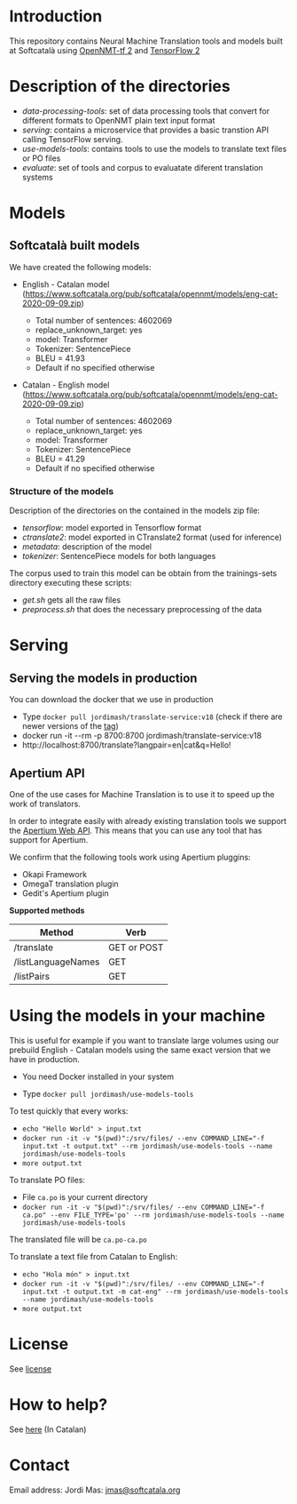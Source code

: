 # Introduction

This repository contains Neural Machine Translation tools and models built at Softcatalà using [OpenNMT-tf 2](https://github.com/OpenNMT/OpenNMT-tf) and [TensorFlow 2](https://www.tensorflow.org/)

# Description of the directories

* *data-processing-tools*: set of data processing tools that convert for different formats to OpenNMT plain text input format
* *serving*: contains a microservice that provides a basic transtion API calling TensorFlow serving.
* *use-models-tools*: contains tools to use the models to translate text files or PO files
* *evaluate*: set of tools and corpus to evaluatate diferent translation systems

# Models

## Softcatalà built models

We have created the following models:

* English - Catalan model (https://www.softcatala.org/pub/softcatala/opennmt/models/eng-cat-2020-09-09.zip)
  * Total number of sentences: 4602069
  * replace_unknown_target: yes
  * model: Transformer
  * Tokenizer: SentencePiece
  * BLEU = 41.93
  * Default if no specified otherwise

* Catalan - English model (https://www.softcatala.org/pub/softcatala/opennmt/models/eng-cat-2020-09-09.zip)
  * Total number of sentences: 4602069
  * replace_unknown_target: yes
  * model: Transformer
  * Tokenizer: SentencePiece
  * BLEU = 41.29
  * Default if no specified otherwise

### Structure of the models

Description of the directories on the contained in the models zip file:

* *tensorflow*: model exported in Tensorflow format
* *ctranslate2*: model exported in CTranslate2 format (used for inference)
* *metadata*: description of the model
* *tokenizer*: SentencePiece models for both languages

The corpus used to train this model can be obtain from the trainings-sets directory executing these scripts:

* *get.sh* gets all the raw files
* *preprocess.sh* that does the necessary preprocessing of the data

# Serving

## Serving the models in production

You can download the docker that we use in production

* Type ```docker pull jordimash/translate-service:v18``` (check if there are newer versions of the [tag](https://hub.docker.com/repository/docker/jordimash/translate-service))
* docker run  -it --rm -p 8700:8700 jordimash/translate-service:v18
* http://localhost:8700/translate?langpair=en|cat&q=Hello!

## Apertium API

One of the use cases for Machine Translation is to use it to speed up the work of translators.

In order to integrate easily with already existing translation tools we support the [Apertium Web API](https://wiki.apertium.org/wiki/Apertium-apy). This means that you can use any tool that has support for Apertium.

We confirm that the following tools work using Apertium pluggins:

* Okapi Framework
* OmegaT translation plugin
* Gedit's Apertium plugin

**Supported methods**

| Method | Verb
|---|---|
|/translate  | GET or POST
|/listLanguageNames  | GET
|/listPairs  | GET

# Using the models in your machine

This is useful for example if you want to translate large volumes using our prebuild English - Catalan models using the same exact version that we have in production.

* You need Docker installed in your system

* Type ```docker pull jordimash/use-models-tools```

To test quickly that every works:
* ```echo "Hello World" > input.txt```
* ```docker run -it -v "$(pwd)":/srv/files/ --env COMMAND_LINE="-f input.txt -t output.txt" --rm jordimash/use-models-tools --name jordimash/use-models-tools```
* ```more output.txt```

To translate PO files:
* File ```ca.po``` is your current directory
* ```docker run -it -v "$(pwd)":/srv/files/ --env COMMAND_LINE="-f ca.po" --env FILE_TYPE='po' --rm jordimash/use-models-tools --name jordimash/use-models-tools```

The translated file will be ```ca.po-ca.po```

To translate a text file from Catalan to English:
* ```echo "Hola món" > input.txt```
* ```docker run -it -v "$(pwd)":/srv/files/ --env COMMAND_LINE="-f input.txt -t output.txt -m cat-eng" --rm jordimash/use-models-tools --name jordimash/use-models-tools```
* ```more output.txt```

# License

See [license](./LICENSE.md)

# How to help?

See [here](./CONTRIBUTING.md) (In Catalan)

# Contact

Email address: Jordi Mas: jmas@softcatala.org
